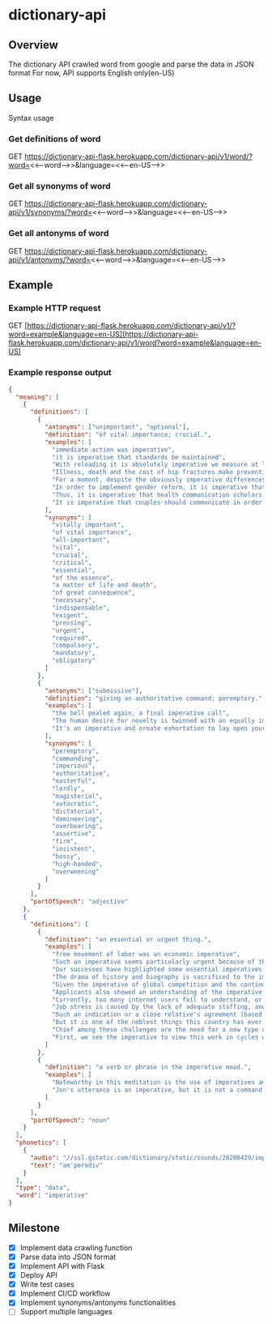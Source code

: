 # dictionary-api

## Overview

The dictionary API crawled word from google and parse the data in JSON format
For now, API supports English only(en-US)

## Usage

Syntax usage

### Get definitions of word

GET https://dictionary-api-flask.herokuapp.com/dictionary-api/v1/word/?word=<<--word-->>&language=<<--en-US-->>

### Get all synonyms of word

GET https://dictionary-api-flask.herokuapp.com/dictionary-api/v1/synonyms/?word=<<--word-->>&language=<<--en-US-->>

### Get all antonyms of word

GET https://dictionary-api-flask.herokuapp.com/dictionary-api/v1/antonyms/?word=<<--word-->>&language=<<--en-US-->>

## Example

### Example HTTP request

GET [https://dictionary-api-flask.herokuapp.com/dictionary-api/v1/?word=example&language=en-US](https://dictionary-api-flask.herokuapp.com/dictionary-api/v1/word?word=example&language=en-US)

### Example response output

```json
{
  "meaning": [
    {
      "definitions": [
        {
          "antonyms": ["unimportant", "optional"],
          "definition": "of vital importance; crucial.",
          "examples": [
            "immediate action was imperative",
            "it is imperative that standards be maintained",
            "With reloading it is absolutely imperative we measure at least twice, maybe more.",
            "Illness, death and the cost of hip fractures make prevention imperative.",
            "For a moment, despite the obviously imperative differences in gender, they emerge as the twin epic heroes on the same side, fighting the same war against a common foe.",
            "In order to implement gender reform, it is imperative that gender bias in the legal framework of the country is removed.",
            "Thus, it is imperative that health communication scholars focus their efforts on adolescent patient-physician communication.",
            "It is imperative that couples should communicate in order to know the root of the conflict."
          ],
          "synonyms": [
            "vitally important",
            "of vital importance",
            "all-important",
            "vital",
            "crucial",
            "critical",
            "essential",
            "of the essence",
            "a matter of life and death",
            "of great consequence",
            "necessary",
            "indispensable",
            "exigent",
            "pressing",
            "urgent",
            "required",
            "compulsory",
            "mandatory",
            "obligatory"
          ]
        },
        {
          "antonyms": ["submissive"],
          "definition": "giving an authoritative command; peremptory.",
          "examples": [
            "the bell pealed again, a final imperative call",
            "The human desire for novelty is twinned with an equally imperative desire for continuity.",
            "It's an imperative and ornate exhortation to lay open your nerves and unabashedly, unapologetically feel."
          ],
          "synonyms": [
            "peremptory",
            "commanding",
            "imperious",
            "authoritative",
            "masterful",
            "lordly",
            "magisterial",
            "autocratic",
            "dictatorial",
            "domineering",
            "overbearing",
            "assertive",
            "firm",
            "insistent",
            "bossy",
            "high-handed",
            "overweening"
          ]
        }
      ],
      "partOfSpeech": "adjective"
    },
    {
      "definitions": [
        {
          "definition": "an essential or urgent thing.",
          "examples": [
            "free movement of labor was an economic imperative",
            "Such an imperative seems particularly urgent because of the vacuum at the top.",
            "Our successes have highlighted some essential imperatives for how we will continue to do business.",
            "The drama of history and biography is sacrificed to the imperative of ‘covering’ everything in a single volume.",
            "Given the imperative of global competition and the continued flow of efficiency gains from past investments in technology, the efficiency trend will not go into reverse.",
            "Applicants also showed an understanding of the imperative to enable teachers to grow and realize more of their own potential in their chosen profession.",
            "Currently, too many internet users fail to understand, or fail to act on, the imperative to protect themselves for the greater good.",
            "Job stress is caused by the lack of adequate staffing, and by the imperative for laboratory work to be error-free.",
            "Such an indication or a close relative's agreement (based on his knowledge of the donor's attitude and moral values) is imperative.",
            "But it is one of the noblest things this country has ever attempted abroad and it is a moral and strategic imperative that we give it our best shot.",
            "Chief among these challenges are the need for a new type of salesperson and the imperative to win acceptance of value-based prices by third-party payers.",
            "First, we see the imperative to view this work in cycles with multiple points of entry and modes of engagement."
          ]
        },
        {
          "definition": "a verb or phrase in the imperative mood.",
          "examples": [
            "Noteworthy in this meditation is the use of imperatives and action verbs, which are meant to activate the believer.",
            "Jon's utterance is an imperative, but it is not a command."
          ]
        }
      ],
      "partOfSpeech": "noun"
    }
  ],
  "phonetics": [
    {
      "audio": "//ssl.gstatic.com/dictionary/static/sounds/20200429/imperative--_us_1.mp3",
      "text": "əmˈperədiv"
    }
  ],
  "type": "data",
  "word": "imperative"
}
```

## Milestone

- [x] Implement data crawling function
- [x] Parse data into JSON format
- [x] Implement API with Flask
- [x] Deploy API
- [x] Write test cases
- [x] Implement CI/CD workflow
- [x] Implement synonyms/antonyms functionalities
- [ ] Support multiple languages
